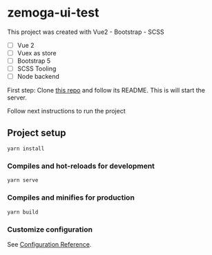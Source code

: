 # zemoga-ui-test

This project was created with Vue2 - Bootstrap - SCSS

- [ ] Vue 2
- [ ] Vuex as store
- [ ] Bootstrap 5
- [ ] SCSS Tooling
- [ ] Node backend

First step: Clone [this repo](https://github.com/johannrp27/zemoga-back-ui) and follow its README. This is will start the server.

Follow next instructions to run the project

## Project setup
```
yarn install
```

### Compiles and hot-reloads for development
```
yarn serve
```

### Compiles and minifies for production
```
yarn build
```

### Customize configuration
See [Configuration Reference](https://cli.vuejs.org/config/).

